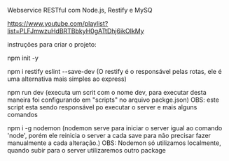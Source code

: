 Webservice RESTful com Node.js, Restify e MySQ

https://www.youtube.com/playlist?list=PLFJmwzuHdBRTBbkyH0gATtDhj6ikOIkMy


instruções para criar o projeto:

npm init -y

npm i restify eslint --save-dev (O restify é o responsável pelas rotas, ele é uma alternativa mais simples ao express)

npm run dev (executa um scrit com o nome dev, para executar desta maneira foi configurando em "scripts" no arquivo packge.json)
OBS: este script esta sendo responsável po executar o server e mais alguns comandos

npm i -g nodemon (nodemon serve para iniciar o server igual ao comando 'node', porém ele reinicia o server a cada save para não precisar fazer manualmente a cada alteração.) OBS: Nodemon só utilizamos localmente, quando subir para o server utilizaremos outro package